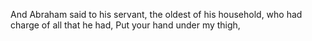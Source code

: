 And Abraham said to his servant, the oldest of his household, who had charge of all that he had, Put your hand under my thigh,
